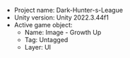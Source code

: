 <!-- UNITY CODE ASSIST INSTRUCTIONS START -->
- Project name: Dark-Hunter-s-League
- Unity version: Unity 2022.3.44f1
- Active game object:
  - Name: Image - Growth Up
  - Tag: Untagged
  - Layer: UI
<!-- UNITY CODE ASSIST INSTRUCTIONS END -->